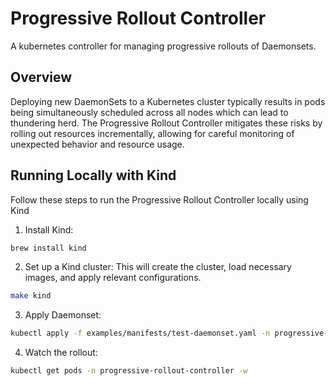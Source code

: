 # Progressive Rollout Controller
A kubernetes controller for managing progressive rollouts of Daemonsets.

## Overview
Deploying new DaemonSets to a Kubernetes cluster typically results in pods being 
simultaneously scheduled across all nodes which can lead to thundering herd.
The Progressive Rollout Controller mitigates these risks by rolling out resources incrementally, 
allowing for careful monitoring of unexpected behavior and resource usage.

## Running Locally with Kind
Follow these steps to run the Progressive Rollout Controller locally using Kind
1. Install Kind:
```bash
brew install kind
```
2. Set up a Kind cluster:
This will create the cluster, load necessary images, and apply relevant configurations.
```bash
make kind
```
3. Apply Daemonset:
```bash
kubectl apply -f examples/manifests/test-daemonset.yaml -n progressive-rollout-controller
```
4. Watch the rollout:
```bash
kubectl get pods -n progressive-rollout-controller -w
```